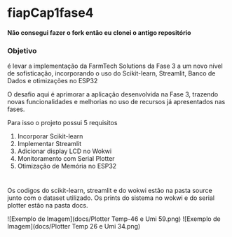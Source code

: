# fiapCap1fase4
#### Não consegui fazer o fork então eu clonei o antigo repositório

### Objetivo

é levar a implementação da FarmTech Solutions da Fase 3 a um novo nível de sofisticação, incorporando o uso do Scikit-learn, Streamlit, Banco de Dados e otimizações no ESP32

O desafio aqui é aprimorar a aplicação desenvolvida na Fase 3, trazendo novas funcionalidades e melhorias no uso de recursos já apresentados nas fases.

Para isso o projeto possui 5 requisitos
1) Incorporar Scikit-learn
2) Implementar Streamlit
3) Adicionar display LCD no Wokwi
4) Monitoramento com Serial Plotter
5) Otimização de Memória no ESP32
#
Os codigos do scikit-learn, streamlit e do wokwi estão na pasta source junto com o dataset utilizado. Os prints do sistema no wokwi e do serial plotter estão na pasta docs.

![Exemplo de Imagem](docs/Plotter Temp-46 e Umi 59.png)
![Exemplo de Imagem](docs/Plotter Temp 26 e Umi 34.png)

